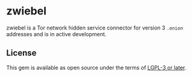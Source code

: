 # zwiebel

zwiebel is a Tor network hidden service connector for version 3 `.onion` addresses and is in active development.

## License

This gem is available as open source under the terms of [LGPL-3 or later](https://www.gnu.org/licenses/lgpl-3.0.html).
